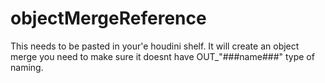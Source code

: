 # objectMergeReference
This needs to be pasted in your'e houdini shelf. It will create an object merge you need to make sure it doesnt have OUT_"###name###" type of naming.
